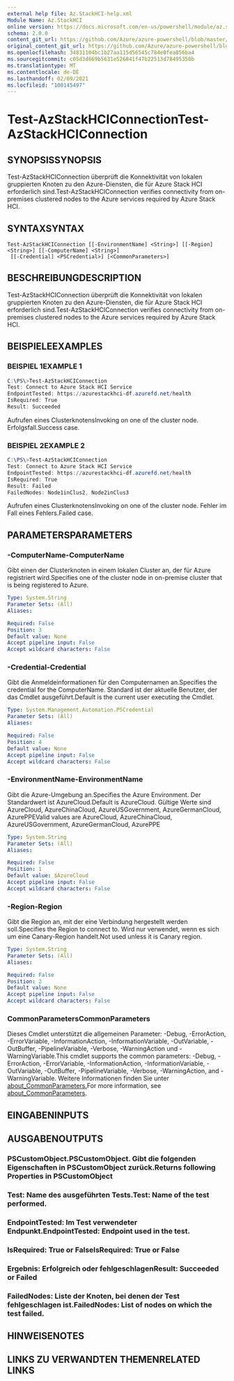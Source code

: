 ```yaml
---
external help file: Az.StackHCI-help.xml
Module Name: Az.StackHCI
online version: https://docs.microsoft.com/en-us/powershell/module/az.stackhci/test-azstackhciconnection
schema: 2.0.0
content_git_url: https://github.com/Azure/azure-powershell/blob/master/src/StackHCI/help/Test-AzStackHCIConnection.md
original_content_git_url: https://github.com/Azure/azure-powershell/blob/master/src/StackHCI/help/Test-AzStackHCIConnection.md
ms.openlocfilehash: 34831104bc1b27aa115d56545c784e0fea856ba4
ms.sourcegitcommit: c05d3d669b5631e526841f47b22513d78495350b
ms.translationtype: MT
ms.contentlocale: de-DE
ms.lasthandoff: 02/09/2021
ms.locfileid: "100145497"
---
```

# <span data-ttu-id="fdd0f-101">Test-AzStackHCIConnection</span><span class="sxs-lookup"><span data-stu-id="fdd0f-101">Test-AzStackHCIConnection</span></span>

## <span data-ttu-id="fdd0f-102">SYNOPSIS</span><span class="sxs-lookup"><span data-stu-id="fdd0f-102">SYNOPSIS</span></span>
<span data-ttu-id="fdd0f-103">Test-AzStackHCIConnection überprüft die Konnektivität von lokalen gruppierten Knoten zu den Azure-Diensten, die für Azure Stack HCI erforderlich sind.</span><span class="sxs-lookup"><span data-stu-id="fdd0f-103">Test-AzStackHCIConnection verifies connectivity from on-premises clustered nodes to the Azure services required by Azure Stack HCI.</span></span>

## <span data-ttu-id="fdd0f-104">SYNTAX</span><span class="sxs-lookup"><span data-stu-id="fdd0f-104">SYNTAX</span></span>

```
Test-AzStackHCIConnection [[-EnvironmentName] <String>] [[-Region] <String>] [[-ComputerName] <String>]
 [[-Credential] <PSCredential>] [<CommonParameters>]
```

## <span data-ttu-id="fdd0f-105">BESCHREIBUNG</span><span class="sxs-lookup"><span data-stu-id="fdd0f-105">DESCRIPTION</span></span>
<span data-ttu-id="fdd0f-106">Test-AzStackHCIConnection überprüft die Konnektivität von lokalen gruppierten Knoten zu den Azure-Diensten, die für Azure Stack HCI erforderlich sind.</span><span class="sxs-lookup"><span data-stu-id="fdd0f-106">Test-AzStackHCIConnection verifies connectivity from on-premises clustered nodes to the Azure services required by Azure Stack HCI.</span></span>

## <span data-ttu-id="fdd0f-107">BEISPIELE</span><span class="sxs-lookup"><span data-stu-id="fdd0f-107">EXAMPLES</span></span>

### <span data-ttu-id="fdd0f-108">BEISPIEL 1</span><span class="sxs-lookup"><span data-stu-id="fdd0f-108">EXAMPLE 1</span></span>
```powershell
C:\PS\>Test-AzStackHCIConnection
Test: Connect to Azure Stack HCI Service
EndpointTested: https://azurestackhci-df.azurefd.net/health
IsRequired: True
Result: Succeeded
```
<span data-ttu-id="fdd0f-109">Aufrufen eines Clusterknotens</span><span class="sxs-lookup"><span data-stu-id="fdd0f-109">Invoking on one of the cluster node.</span></span> <span data-ttu-id="fdd0f-110">Erfolgsfall.</span><span class="sxs-lookup"><span data-stu-id="fdd0f-110">Success case.</span></span>

### <span data-ttu-id="fdd0f-111">BEISPIEL 2</span><span class="sxs-lookup"><span data-stu-id="fdd0f-111">EXAMPLE 2</span></span>
```powershell
C:\PS\>Test-AzStackHCIConnection
Test: Connect to Azure Stack HCI Service
EndpointTested: https://azurestackhci-df.azurefd.net/health
IsRequired: True
Result: Failed
FailedNodes: Node1inClus2, Node2inClus3
```
<span data-ttu-id="fdd0f-112">Aufrufen eines Clusterknotens</span><span class="sxs-lookup"><span data-stu-id="fdd0f-112">Invoking on one of the cluster node.</span></span> <span data-ttu-id="fdd0f-113">Fehler im Fall eines Fehlers.</span><span class="sxs-lookup"><span data-stu-id="fdd0f-113">Failed case.</span></span>

## <span data-ttu-id="fdd0f-114">PARAMETERS</span><span class="sxs-lookup"><span data-stu-id="fdd0f-114">PARAMETERS</span></span>

### <span data-ttu-id="fdd0f-115">-ComputerName</span><span class="sxs-lookup"><span data-stu-id="fdd0f-115">-ComputerName</span></span>
<span data-ttu-id="fdd0f-116">Gibt einen der Clusterknoten in einem lokalen Cluster an, der für Azure registriert wird.</span><span class="sxs-lookup"><span data-stu-id="fdd0f-116">Specifies one of the cluster node in on-premise cluster that is being registered to Azure.</span></span>

```yaml
Type: System.String
Parameter Sets: (All)
Aliases:

Required: False
Position: 3
Default value: None
Accept pipeline input: False
Accept wildcard characters: False
```

### <span data-ttu-id="fdd0f-117">-Credential</span><span class="sxs-lookup"><span data-stu-id="fdd0f-117">-Credential</span></span>
<span data-ttu-id="fdd0f-118">Gibt die Anmeldeinformationen für den Computernamen an.</span><span class="sxs-lookup"><span data-stu-id="fdd0f-118">Specifies the credential for the ComputerName.</span></span>
<span data-ttu-id="fdd0f-119">Standard ist der aktuelle Benutzer, der das Cmdlet ausgeführt.</span><span class="sxs-lookup"><span data-stu-id="fdd0f-119">Default is the current user executing the Cmdlet.</span></span>

```yaml
Type: System.Management.Automation.PSCredential
Parameter Sets: (All)
Aliases:

Required: False
Position: 4
Default value: None
Accept pipeline input: False
Accept wildcard characters: False
```

### <span data-ttu-id="fdd0f-120">-EnvironmentName</span><span class="sxs-lookup"><span data-stu-id="fdd0f-120">-EnvironmentName</span></span>
<span data-ttu-id="fdd0f-121">Gibt die Azure-Umgebung an.</span><span class="sxs-lookup"><span data-stu-id="fdd0f-121">Specifies the Azure Environment.</span></span>
<span data-ttu-id="fdd0f-122">Der Standardwert ist AzureCloud.</span><span class="sxs-lookup"><span data-stu-id="fdd0f-122">Default is AzureCloud.</span></span>
<span data-ttu-id="fdd0f-123">Gültige Werte sind AzureCloud, AzureChinaCloud, AzureUSGovernment, AzureGermanCloud, AzurePPE</span><span class="sxs-lookup"><span data-stu-id="fdd0f-123">Valid values are AzureCloud, AzureChinaCloud, AzureUSGovernment, AzureGermanCloud, AzurePPE</span></span>

```yaml
Type: System.String
Parameter Sets: (All)
Aliases:

Required: False
Position: 1
Default value: $AzureCloud
Accept pipeline input: False
Accept wildcard characters: False
```

### <span data-ttu-id="fdd0f-124">-Region</span><span class="sxs-lookup"><span data-stu-id="fdd0f-124">-Region</span></span>
<span data-ttu-id="fdd0f-125">Gibt die Region an, mit der eine Verbindung hergestellt werden soll.</span><span class="sxs-lookup"><span data-stu-id="fdd0f-125">Specifies the Region to connect to.</span></span>
<span data-ttu-id="fdd0f-126">Wird nur verwendet, wenn es sich um eine Canary-Region handelt.</span><span class="sxs-lookup"><span data-stu-id="fdd0f-126">Not used unless it is Canary region.</span></span>

```yaml
Type: System.String
Parameter Sets: (All)
Aliases:

Required: False
Position: 2
Default value: None
Accept pipeline input: False
Accept wildcard characters: False
```

### <span data-ttu-id="fdd0f-127">CommonParameters</span><span class="sxs-lookup"><span data-stu-id="fdd0f-127">CommonParameters</span></span>
<span data-ttu-id="fdd0f-128">Dieses Cmdlet unterstützt die allgemeinen Parameter: -Debug, -ErrorAction, -ErrorVariable, -InformationAction, -InformationVariable, -OutVariable, -OutBuffer, -PipelineVariable, -Verbose, -WarningAction und -WarningVariable.</span><span class="sxs-lookup"><span data-stu-id="fdd0f-128">This cmdlet supports the common parameters: -Debug, -ErrorAction, -ErrorVariable, -InformationAction, -InformationVariable, -OutVariable, -OutBuffer, -PipelineVariable, -Verbose, -WarningAction, and -WarningVariable.</span></span> <span data-ttu-id="fdd0f-129">Weitere Informationen finden Sie unter [about_CommonParameters.](http://go.microsoft.com/fwlink/?LinkID=113216)</span><span class="sxs-lookup"><span data-stu-id="fdd0f-129">For more information, see [about_CommonParameters](http://go.microsoft.com/fwlink/?LinkID=113216).</span></span>

## <span data-ttu-id="fdd0f-130">EINGABEN</span><span class="sxs-lookup"><span data-stu-id="fdd0f-130">INPUTS</span></span>

## <span data-ttu-id="fdd0f-131">AUSGABEN</span><span class="sxs-lookup"><span data-stu-id="fdd0f-131">OUTPUTS</span></span>

### <span data-ttu-id="fdd0f-132">PSCustomObject.</span><span class="sxs-lookup"><span data-stu-id="fdd0f-132">PSCustomObject.</span></span> <span data-ttu-id="fdd0f-133">Gibt die folgenden Eigenschaften in PSCustomObject zurück.</span><span class="sxs-lookup"><span data-stu-id="fdd0f-133">Returns following Properties in PSCustomObject</span></span>
### <span data-ttu-id="fdd0f-134">Test: Name des ausgeführten Tests.</span><span class="sxs-lookup"><span data-stu-id="fdd0f-134">Test: Name of the test performed.</span></span>
### <span data-ttu-id="fdd0f-135">EndpointTested: Im Test verwendeter Endpunkt.</span><span class="sxs-lookup"><span data-stu-id="fdd0f-135">EndpointTested: Endpoint used in the test.</span></span>
### <span data-ttu-id="fdd0f-136">IsRequired: True or False</span><span class="sxs-lookup"><span data-stu-id="fdd0f-136">IsRequired: True or False</span></span>
### <span data-ttu-id="fdd0f-137">Ergebnis: Erfolgreich oder fehlgeschlagen</span><span class="sxs-lookup"><span data-stu-id="fdd0f-137">Result: Succeeded or Failed</span></span>
### <span data-ttu-id="fdd0f-138">FailedNodes: Liste der Knoten, bei denen der Test fehlgeschlagen ist.</span><span class="sxs-lookup"><span data-stu-id="fdd0f-138">FailedNodes: List of nodes on which the test failed.</span></span>
## <span data-ttu-id="fdd0f-139">HINWEISE</span><span class="sxs-lookup"><span data-stu-id="fdd0f-139">NOTES</span></span>

## <span data-ttu-id="fdd0f-140">LINKS ZU VERWANDTEN THEMEN</span><span class="sxs-lookup"><span data-stu-id="fdd0f-140">RELATED LINKS</span></span>
